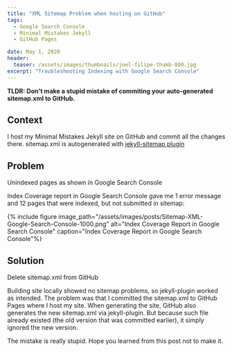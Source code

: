```yaml
---
title: "XML Sitemap Problem when hosting on GitHub"
tags:
  - Google Search Console
  - Minimal Mistakes Jekyll
  - GitHub Pages

date: May 1, 2020
header:
  teaser: /assets/images/thumbnails/joel-filipe-thumb-800.jpg
excerpt: "Troubleshooting Indexing with Google Search Console"
---
```

**TLDR: Don't make a stupid mistake of commiting your auto-generated sitemap.xml to GitHub.**


## Context
I host my Minimal Mistakes Jekyll site on GitHub and commit all the changes there. 
sitemap.xml is autogenerated with [jekyll-sitemap plugin](https://github.com/jekyll/jekyll-sitemap/blob/master/Gemfile) 

## Problem
Unindexed pages as shown in Google Search Console

Index Coverage report in Google Search Console gave me 1 error message and 12 pages that were indexed, but not submitted in sitemap:

{% include figure image_path="/assets/images/posts/Sitemap-XML-Google-Search-Console-1000.png" alt="Index Coverage Report in Google Search Console" caption="Index Coverage Report in Google Search Console"%}


## Solution
Delete sitemap.xml from GitHub

Building site locally showed no sitemap problems, so jekyll-plugin worked as intended. 
The problem was that I committed the sitemap.xml to GitHub Pages where I host my site. When generating the site, GitHub also generates the new sitemap.xml via jekyll-plugin. But because such file already existed (the old version that was committed earlier), it simply ignored the new version.

The mistake is really stupid. Hope you learned from this post not to make it.


